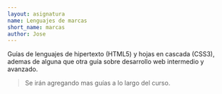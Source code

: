 ```yaml
---
layout: asignatura
name: Lenguajes de marcas
short_name: marcas
author: Jose
---
```


Guías de lenguajes de hipertexto (HTML5) y hojas en cascada (CSS3), ademas de alguna que otra guía sobre desarrollo web intermedio y avanzado.

> Se irán agregando mas guías a lo largo del curso.